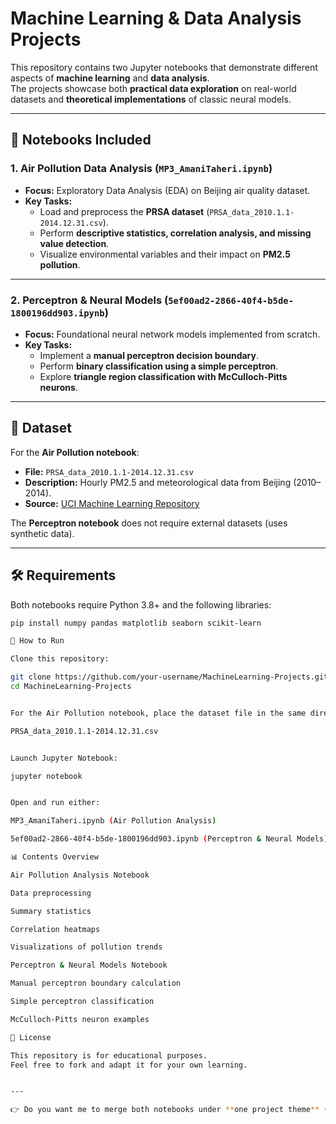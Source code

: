 # Machine Learning & Data Analysis Projects

This repository contains two Jupyter notebooks that demonstrate different aspects of **machine learning** and **data analysis**.  
The projects showcase both **practical data exploration** on real-world datasets and **theoretical implementations** of classic neural models.

---

## 📌 Notebooks Included

### 1. Air Pollution Data Analysis (`MP3_AmaniTaheri.ipynb`)
- **Focus:** Exploratory Data Analysis (EDA) on Beijing air quality dataset.  
- **Key Tasks:**
  - Load and preprocess the **PRSA dataset** (`PRSA_data_2010.1.1-2014.12.31.csv`).  
  - Perform **descriptive statistics, correlation analysis, and missing value detection**.  
  - Visualize environmental variables and their impact on **PM2.5 pollution**.  

---

### 2. Perceptron & Neural Models (`5ef00ad2-2866-40f4-b5de-1800196dd903.ipynb`)
- **Focus:** Foundational neural network models implemented from scratch.  
- **Key Tasks:**
  - Implement a **manual perceptron decision boundary**.  
  - Perform **binary classification using a simple perceptron**.  
  - Explore **triangle region classification with McCulloch-Pitts neurons**.  

---

## 📂 Dataset

For the **Air Pollution notebook**:

- **File:** `PRSA_data_2010.1.1-2014.12.31.csv`  
- **Description:** Hourly PM2.5 and meteorological data from Beijing (2010–2014).  
- **Source:** [UCI Machine Learning Repository](https://archive.ics.uci.edu/ml/datasets/Beijing+PM2.5+Data)

The **Perceptron notebook** does not require external datasets (uses synthetic data).

---

## 🛠️ Requirements

Both notebooks require Python 3.8+ and the following libraries:

```bash
pip install numpy pandas matplotlib seaborn scikit-learn

🚀 How to Run

Clone this repository:

git clone https://github.com/your-username/MachineLearning-Projects.git
cd MachineLearning-Projects


For the Air Pollution notebook, place the dataset file in the same directory:

PRSA_data_2010.1.1-2014.12.31.csv


Launch Jupyter Notebook:

jupyter notebook


Open and run either:

MP3_AmaniTaheri.ipynb (Air Pollution Analysis)

5ef00ad2-2866-40f4-b5de-1800196dd903.ipynb (Perceptron & Neural Models)

📊 Contents Overview

Air Pollution Analysis Notebook

Data preprocessing

Summary statistics

Correlation heatmaps

Visualizations of pollution trends

Perceptron & Neural Models Notebook

Manual perceptron boundary calculation

Simple perceptron classification

McCulloch-Pitts neuron examples

📜 License

This repository is for educational purposes.
Feel free to fork and adapt it for your own learning.


---

👉 Do you want me to merge both notebooks under **one project theme** (like *"ML Coursework"*) or keep the
